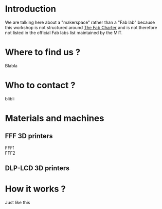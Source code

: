# Introduction 
We are talking here about a "makerspace" rather than a "Fab lab" because this workshop is not structured around [The Fab Charter](http://fab.cba.mit.edu/about/charter/) and is not therefore not listed in the official Fab labs list maintained by the MIT.

# Where to find us ?
Blabla

# Who to contact ?
blibli

# Materials and machines
## FFF 3D printers
FFF1  
FFF2

## DLP-LCD 3D printers

# How it works ?
Just like this
